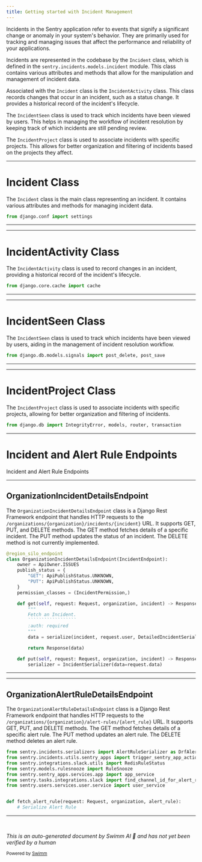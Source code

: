 ```yaml
---
title: Getting started with Incident Management
---
```

Incidents in the Sentry application refer to events that signify a significant change or anomaly in your system's behavior. They are primarily used for tracking and managing issues that affect the performance and reliability of your applications.

Incidents are represented in the codebase by the `Incident` class, which is defined in the `sentry.incidents.models.incident` module. This class contains various attributes and methods that allow for the manipulation and management of incident data.

Associated with the `Incident` class is the `IncidentActivity` class. This class records changes that occur in an incident, such as a status change. It provides a historical record of the incident's lifecycle.

The `IncidentSeen` class is used to track which incidents have been viewed by users. This helps in managing the workflow of incident resolution by keeping track of which incidents are still pending review.

The `IncidentProject` class is used to associate incidents with specific projects. This allows for better organization and filtering of incidents based on the projects they affect.

<SwmSnippet path="/src/sentry/incidents/models/incident.py" line="8">

---

# Incident Class

The `Incident` class is the main class representing an incident. It contains various attributes and methods for managing incident data.

```python
from django.conf import settings
```

---

</SwmSnippet>

<SwmSnippet path="/src/sentry/incidents/models/incident.py" line="9">

---

# IncidentActivity Class

The `IncidentActivity` class is used to record changes in an incident, providing a historical record of the incident's lifecycle.

```python
from django.core.cache import cache
```

---

</SwmSnippet>

<SwmSnippet path="/src/sentry/incidents/models/incident.py" line="11">

---

# IncidentSeen Class

The `IncidentSeen` class is used to track which incidents have been viewed by users, aiding in the management of incident resolution workflow.

```python
from django.db.models.signals import post_delete, post_save
```

---

</SwmSnippet>

<SwmSnippet path="/src/sentry/incidents/models/incident.py" line="10">

---

# IncidentProject Class

The `IncidentProject` class is used to associate incidents with specific projects, allowing for better organization and filtering of incidents.

```python
from django.db import IntegrityError, models, router, transaction
```

---

</SwmSnippet>

# Incident and Alert Rule Endpoints

Incident and Alert Rule Endpoints

<SwmSnippet path="/src/sentry/incidents/endpoints/organization_incident_details.py" line="31">

---

## OrganizationIncidentDetailsEndpoint

The `OrganizationIncidentDetailsEndpoint` class is a Django Rest Framework endpoint that handles HTTP requests to the `/organizations/{organization}/incidents/{incident}` URL. It supports GET, PUT, and DELETE methods. The GET method fetches details of a specific incident. The PUT method updates the status of an incident. The DELETE method is not currently implemented.

```````````````````python
@region_silo_endpoint
class OrganizationIncidentDetailsEndpoint(IncidentEndpoint):
    owner = ApiOwner.ISSUES
    publish_status = {
        "GET": ApiPublishStatus.UNKNOWN,
        "PUT": ApiPublishStatus.UNKNOWN,
    }
    permission_classes = (IncidentPermission,)

    def get(self, request: Request, organization, incident) -> Response:
        """
        Fetch an Incident.
        ``````````````````
        :auth: required
        """
        data = serialize(incident, request.user, DetailedIncidentSerializer())

        return Response(data)

    def put(self, request: Request, organization, incident) -> Response:
        serializer = IncidentSerializer(data=request.data)
```````````````````

---

</SwmSnippet>

<SwmSnippet path="/src/sentry/incidents/endpoints/organization_alert_rule_details.py" line="31">

---

## OrganizationAlertRuleDetailsEndpoint

The `OrganizationAlertRuleDetailsEndpoint` class is a Django Rest Framework endpoint that handles HTTP requests to the `/organizations/{organization}/alert-rules/{alert_rule}` URL. It supports GET, PUT, and DELETE methods. The GET method fetches details of a specific alert rule. The PUT method updates an alert rule. The DELETE method deletes an alert rule.

```python
from sentry.incidents.serializers import AlertRuleSerializer as DrfAlertRuleSerializer
from sentry.incidents.utils.sentry_apps import trigger_sentry_app_action_creators_for_incidents
from sentry.integrations.slack.utils import RedisRuleStatus
from sentry.models.rulesnooze import RuleSnooze
from sentry.sentry_apps.services.app import app_service
from sentry.tasks.integrations.slack import find_channel_id_for_alert_rule
from sentry.users.services.user.service import user_service


def fetch_alert_rule(request: Request, organization, alert_rule):
    # Serialize Alert Rule
```

---

</SwmSnippet>

&nbsp;

*This is an auto-generated document by Swimm AI 🌊 and has not yet been verified by a human*

<SwmMeta version="3.0.0" repo-id="Z2l0aHViJTNBJTNBc2VudHJ5LWRlbW8lM0ElM0FTd2ltbS1EZW1v" repo-name="sentry-demo" doc-type="overview"><sup>Powered by [Swimm](/)</sup></SwmMeta>
